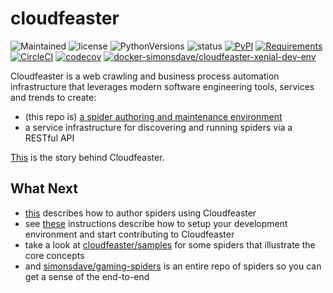 # cloudfeaster
![Maintained](https://img.shields.io/maintenance/yes/2020.svg?style=flat)
![license](https://img.shields.io/pypi/l/cloudfeaster.svg?style=flat)
![PythonVersions](https://img.shields.io/pypi/pyversions/cloudfeaster.svg?style=flat)
![status](https://img.shields.io/pypi/status/cloudfeaster.svg?style=flat)
[![PyPI](https://img.shields.io/pypi/v/cloudfeaster.svg?style=flat)](https://pypi.python.org/pypi/cloudfeaster)
[![Requirements](https://requires.io/github/simonsdave/cloudfeaster/requirements.svg?branch=master)](https://requires.io/github/simonsdave/cloudfeaster/requirements/?branch=master)
[![CircleCI](https://circleci.com/gh/simonsdave/cloudfeaster/tree/master.svg?style=shield)](https://circleci.com/gh/simonsdave/cloudfeaster/tree/master)
[![codecov](https://codecov.io/gh/simonsdave/cloudfeaster/branch/master/graph/badge.svg)](https://codecov.io/gh/simonsdave/cloudfeaster)
[![docker-simonsdave/cloudfeaster-xenial-dev-env](https://img.shields.io/badge/dockerhub-simonsdave%2Fcloudfeaster--xenial--dev-blue.svg)](https://hub.docker.com/r/simonsdave/cloudfeaster-xenial-dev-env)

Cloudfeaster is a web crawling and business process automation infrastructure that leverages
modern software engineering tools, services and trends to create:

* (this repo is) [a spider authoring and maintenance environment](https://github.com/simonsdave/cloudfeaster)
* a service infrastructure for discovering and running spiders via a RESTful API

[This](docs/story.md) is the story behind Cloudfeaster.

## What Next

* [this](docs/spider_authors.md) describes
how to author spiders using Cloudfeaster
* see [these](docs/contributing.md) instructions
describe how to setup your development environment and
start contributing to Cloudfeaster
* take a look at [cloudfeaster/samples](cloudfeaster/samples/) for some
spiders that illustrate the core concepts
* and [simonsdave/gaming-spiders](https://github.com/simonsdave/gaming-spiders) is an
entire repo of spiders so you can get a sense of the end-to-end
